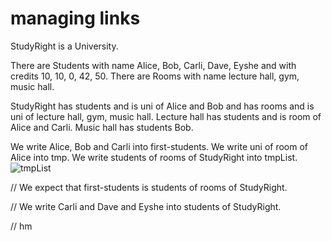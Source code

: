 # managing links

StudyRight is a University. 

There are Students with name Alice, Bob, Carli, Dave, Eyshe
and with credits 10, 10, 0, 42, 50.
There are Rooms  with name lecture hall, gym, music hall.

StudyRight has students and is uni of Alice and Bob
and has rooms and is uni of lecture hall, gym, music hall.
Lecture hall has students and is room of Alice and Carli.
Music hall has students Bob. 

We write Alice, Bob and Carli into first-students. 
We write uni of room of Alice into tmp. 
We write students of rooms of StudyRight into tmpList.
![tmpList](out.svg)

// We expect that first-students is students of rooms of StudyRight. 

// We write Carli and Dave and Eyshe into students of StudyRight. 

// hm